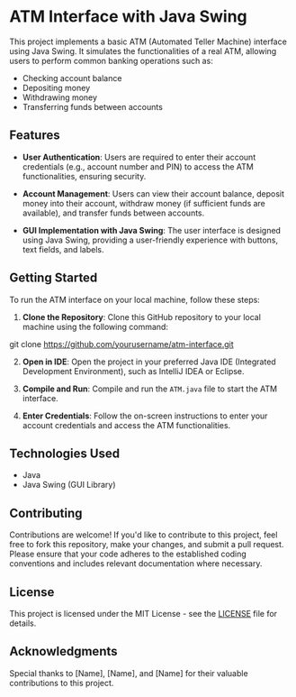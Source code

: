 # ATM Interface with Java Swing

This project implements a basic ATM (Automated Teller Machine) interface using Java Swing. It simulates the functionalities of a real ATM, allowing users to perform common banking operations such as:

- Checking account balance
- Depositing money
- Withdrawing money
- Transferring funds between accounts

## Features

- **User Authentication**: Users are required to enter their account credentials (e.g., account number and PIN) to access the ATM functionalities, ensuring security.
  
- **Account Management**: Users can view their account balance, deposit money into their account, withdraw money (if sufficient funds are available), and transfer funds between accounts.

- **GUI Implementation with Java Swing**: The user interface is designed using Java Swing, providing a user-friendly experience with buttons, text fields, and labels.

## Getting Started

To run the ATM interface on your local machine, follow these steps:

1. **Clone the Repository**: Clone this GitHub repository to your local machine using the following command:

git clone https://github.com/yourusername/atm-interface.git


2. **Open in IDE**: Open the project in your preferred Java IDE (Integrated Development Environment), such as IntelliJ IDEA or Eclipse.

3. **Compile and Run**: Compile and run the `ATM.java` file to start the ATM interface.

4. **Enter Credentials**: Follow the on-screen instructions to enter your account credentials and access the ATM functionalities.

## Technologies Used

- Java
- Java Swing (GUI Library)

## Contributing

Contributions are welcome! If you'd like to contribute to this project, feel free to fork this repository, make your changes, and submit a pull request. Please ensure that your code adheres to the established coding conventions and includes relevant documentation where necessary.

## License

This project is licensed under the MIT License - see the [LICENSE](LICENSE) file for details.

## Acknowledgments

Special thanks to [Name], [Name], and [Name] for their valuable contributions to this project.

